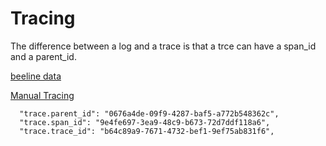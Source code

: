 
# Tracing 

The difference between a log and a trace is that a trce can have a span_id and a parent_id.

[beeline data](https://docs.honeycomb.io/working-with-your-data/tracing/send-trace-data/#honeycomb-beelines)

[Manual Tracing](https://docs.honeycomb.io/working-with-your-data/tracing/send-trace-data/#manual-tracing)


```
  "trace.parent_id": "0676a4de-09f9-4287-baf5-a772b548362c",
  "trace.span_id": "9e4fe697-3ea9-48c9-b673-72d7ddf118a6",
  "trace.trace_id": "b64c89a9-7671-4732-bef1-9ef75ab831f6",
 ```